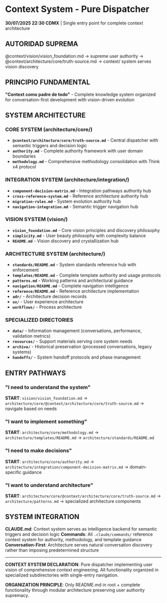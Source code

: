 # Context System - Pure Dispatcher

**30/07/2025 22:30 CDMX** | Single entry point for complete context architecture

## AUTORIDAD SUPREMA
@context/vision/vision_foundation.md → supreme user authority → @context/architecture/core/truth-source.md → context/ system serves vision discovery

## PRINCIPIO FUNDAMENTAL
**"Context como padre de todo"** - Complete knowledge system organized for conversation-first development with vision-driven evolution

## SYSTEM ARCHITECTURE

### **CORE SYSTEM** (architecture/core/)
- **`@context/architecture/core/truth-source.md`** - Central dispatcher with semantic triggers and decision logic  
- **`authority.md`** - Complete authority framework with user domain boundaries
- **`methodology.md`** - Comprehensive methodology consolidation with Think x4 protocol

### **INTEGRATION SYSTEM** (architecture/integration/)
- **`component-decision-matrix.md`** - Integration pathways authority hub
- **`cross-reference-system.md`** - Reference architecture authority hub  
- **`migration-rules.md`** - System evolution authority hub
- **`navigation-integration.md`** - Semantic trigger navigation hub

### **VISION SYSTEM** (vision/)
- **`vision_foundation.md`** - Core vision principles and discovery philosophy
- **`simplicity.md`** - User beauty philosophy with complexity balance
- **`README.md`** - Vision discovery and crystallization hub

### **ARCHITECTURE SYSTEM** (architecture/)
- **`standards/README.md`** - System standards reference hub with enforcement
- **`templates/README.md`** - Complete template authority and usage protocols
- **`patterns.md`** - Working patterns and architectural guidance
- **`navigation/README.md`** - Complete navigation intelligence
- **`reference/README.md`** - Reference architecture implementation
- **`adr/`** - Architecture decision records
- **`ux/`** - User experience architecture  
- **`workflows/`** - Process architecture

### **SPECIALIZED DIRECTORIES**
- **`data/`** - Information management (conversations, performance, validation metrics)
- **`resources/`** - Support materials serving core system needs  
- **`archive/`** - Historical preservation (processed conversations, legacy systems)
- **`handoffs/`** - System handoff protocols and phase management

## ENTRY PATHWAYS

### "I need to understand the system"
**START**: `vision/vision_foundation.md` → `architecture/core/@context/architecture/core/truth-source.md` → navigate based on needs

### "I want to implement something"  
**START**: `architecture/core/methodology.md` → `architecture/templates/README.md` → `architecture/standards/README.md`

### "I need to make decisions"
**START**: `architecture/core/authority.md` → `architecture/integration/component-decision-matrix.md` → domain-specific guidance

### "I want to understand architecture"
**START**: `architecture/core/@context/architecture/core/truth-source.md` → `architecture/patterns.md` → specialized architecture components

## SYSTEM INTEGRATION
**CLAUDE.md**: Context system serves as intelligence backend for semantic triggers and decision logic
**Commands**: All `.claude/commands/` reference context system for authority, methodology, and template guidance
**Conversation-First**: Architecture serves natural conversation discovery rather than imposing predetermined structure

---

**CONTEXT SYSTEM DECLARATION**: Pure dispatcher implementing user vision of comprehensive context engineering. All functionality organized in specialized subdirectories with single-entry navigation.

**ORGANIZATION PRINCIPLE**: Only README.md in root + complete functionality through modular architecture preserving user authority supremacy.